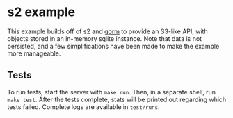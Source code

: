 # s2 example

This example builds off of s2 and [gorm](http://gorm.io/) to provide an S3-like API, with objects stored in an in-memory sqlite instance. Note that data is not persisted, and a few simplifications have been made to make the example more manageable.

## Tests

To run tests, start the server with `make run`. Then, in a separate shell, run `make test`. After the tests complete, stats will be printed out regarding which tests failed. Complete logs are available in `test/runs`.
